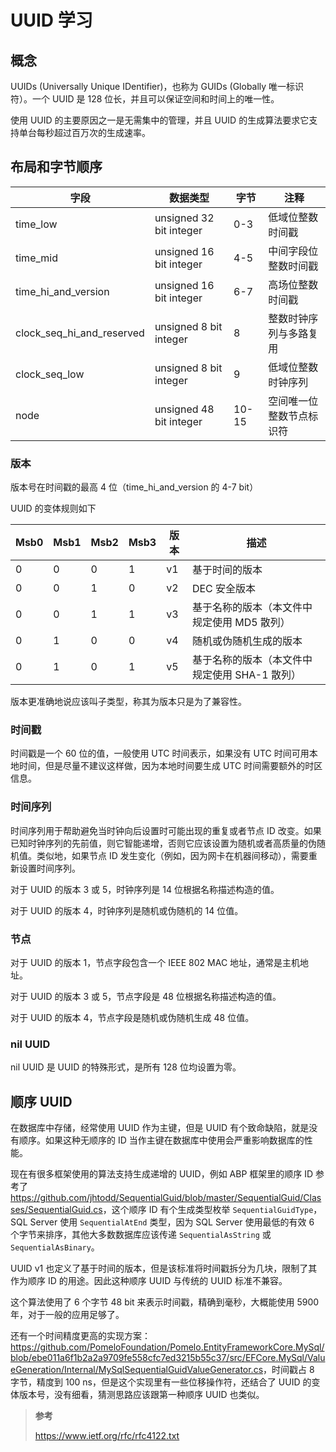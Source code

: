 # UUID 学习


## 概念

UUIDs (Universally Unique IDentifier)，也称为 GUIDs (Globally 唯一标识符）。一个 UUID 是 128 位长，并且可以保证空间和时间上的唯一性。

使用 UUID 的主要原因之一是无需集中的管理，并且 UUID 的生成算法要求它支持单台每秒超过百万次的生成速率。

## 布局和字节顺序

| 字段 | 数据类型 | 字节 | 注释 |
|---|---|---|---|
|time_low|unsigned 32 bit integer|0-3|低域位整数时间戳|
|time_mid|unsigned 16 bit integer|4-5|中间字段位整数时间戳|
|time_hi_and_version|unsigned 16 bit integer|6-7|高场位整数时间戳|
|clock_seq_hi_and_reserved|unsigned 8 bit integer|8|整数时钟序列与多路复用|
|clock_seq_low|unsigned 8 bit integer|9|低域位整数时钟序列|
|node|unsigned 48 bit integer|10-15|空间唯一位整数节点标识符|

### 版本

版本号在时间戳的最高 4 位（time_hi_and_version 的 4-7 bit）

UUID 的变体规则如下

| Msb0 | Msb1 | Msb2 | Msb3 | 版本 | 描述 |
|---|---|---|---|---|---|
|0|0|0|1|v1|基于时间的版本|
|0|0|1|0|v2|DEC 安全版本|
|0|0|1|1|v3|基于名称的版本（本文件中规定使用 MD5 散列）|
|0|1|0|0|v4|随机或伪随机生成的版本|
|0|1|0|1|v5|基于名称的版本（本文件中规定使用 SHA-1 散列）|

版本更准确地说应该叫子类型，称其为版本只是为了兼容性。

### 时间戳

时间戳是一个 60 位的值，一般使用 UTC 时间表示，如果没有 UTC 时间可用本地时间，但是尽量不建议这样做，因为本地时间要生成 UTC 时间需要额外的时区信息。

### 时间序列

时间序列用于帮助避免当时钟向后设置时可能出现的重复或者节点 ID 改变。如果已知时钟序列的先前值，则它智能递增，否则它应该设置为随机或者高质量的伪随机值。类似地，如果节点 ID 发生变化（例如，因为网卡在机器间移动），需要重新设置时间序列。

对于 UUID 的版本 3 或 5，时钟序列是 14 位根据名称描述构造的值。

对于 UUID 的版本 4，时钟序列是随机或伪随机的 14 位值。

### 节点

对于 UUID 的版本 1，节点字段包含一个 IEEE 802 MAC 地址，通常是主机地址。

对于 UUID 的版本 3 或 5，节点字段是 48 位根据名称描述构造的值。

对于 UUID 的版本 4，节点字段是随机或伪随机生成 48 位值。

### nil UUID

nil UUID 是 UUID 的特殊形式，是所有 128 位均设置为零。

## 顺序 UUID

在数据库中存储，经常使用 UUID 作为主键，但是 UUID 有个致命缺陷，就是没有顺序。如果这种无顺序的 ID 当作主键在数据库中使用会严重影响数据库的性能。

现在有很多框架使用的算法支持生成递增的 UUID，例如 ABP 框架里的顺序 ID 参考了 <https://github.com/jhtodd/SequentialGuid/blob/master/SequentialGuid/Classes/SequentialGuid.cs>，这个顺序 ID 有个生成类型枚举 `SequentialGuidType`，SQL Server 使用 `SequentialAtEnd` 类型，因为 SQL Server 使用最低的有效 6 个字节来排序，其他大多数数据库应该传递 `SequentialAsString` 或 `SequentialAsBinary`。

UUID v1 也定义了基于时间的版本，但是该标准将时间戳拆分为几块，限制了其作为顺序 ID 的用途。因此这种顺序 UUID 与传统的 UUID 标准不兼容。

这个算法使用了 6 个字节 48 bit 来表示时间戳，精确到毫秒，大概能使用 5900 年，对于一般的应用足够了。

还有一个时间精度更高的实现方案：<https://github.com/PomeloFoundation/Pomelo.EntityFrameworkCore.MySql/blob/ebe011a6f1b2a2a9709fe558cfc7ed3215b55c37/src/EFCore.MySql/ValueGeneration/Internal/MySqlSequentialGuidValueGenerator.cs>，时间戳占 8 字节，精度到 100 ns，但是这个实现里有一些位移操作符，还结合了 UUID 的变体版本号，没有细看，猜测思路应该跟第一种顺序 UUID 也类似。

> **参考**
>
> <https://www.ietf.org/rfc/rfc4122.txt>


